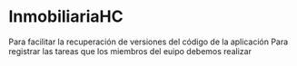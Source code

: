 # InmobiliariaHC
Para facilitar la recuperación de versiones del código de la aplicación
Para registrar las tareas que los miembros del euipo debemos realizar
